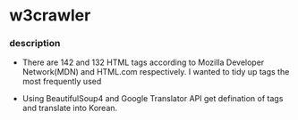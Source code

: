 # w3crawler

### description
  
- There are 142 and 132 HTML tags according to Mozilla Developer Network(MDN) and HTML.com respectively.
I wanted to tidy up tags the most frequently used

- Using BeautifulSoup4 and Google Translator API
get defination of tags and translate into Korean.


